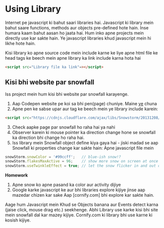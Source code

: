 # Using Library

Internet pe javascript ki bahut saari libraries hai. Javascript ki library mein bahut saare functions, methods aur objects pre-defined hote hain. Inse humara kaam bahut aasan ho jaata hai. Hum inko apne projects mein directly use kar sakte hain. Ye javascript libraries khud javascript mein hi likhe hote hain. 

Kisi library ko apne source code mein include karne ke liye apne html file ke head tags ke beech mein apne library ka link include karna hota hai

```html
<script src="Library file ka link"=></script>
```

## Kisi bhi website par snowfall

Iss project mein hum kisi bhi website par snowfall karayenge.

1. Aap Codepen website pe koi sa bhi pen(page) chuniye. Maine [ye](https://codepen.io/rspilhaus/pen/OpWMPW) chuna 
2. Apne pen ke sabse upar aur <head> tag ke beech mein ye library include karein:
```html
<script src="https://cdnjs.cloudflare.com/ajax/libs/Snowstorm/20131208/snowstorm.js"=></script>
```
3. Check aapke page par snowfall ho raha hai ya nahi
4. Observer karein ki mouse pointer ka direction change hone se snowfall ka direction bhi change ho raha hai. 
5. Iss library mein Snowfall object define kiya gaya hai - jiski madad se aap Snowfall ki properties change kar sakte hain:
Apne javascript file mein
```javascript
snowStorm.snowColor = '#99ccff';   // blue-ish snow!?
snowStorm.flakesMaxActive = 96;    // show more snow on screen at once
snowStorm.useTwinkleEffect = true; // let the snow flicker in and out of view
```

**Homework**
1. Apne snow ko apne pasand ka color aur activity dijiye
2. Google karke javascript ke aur bhi libraries explore kijiye jinse aap mazedar chizen kar sake
  Aap [cornify.com] bhi explore kar sakte hain.

Aage hum Javascript mein Khud se Objects banana aur Events detect karna  (jaise click, mouse drag etc.) seekhenge. Abhi Library use karke kisi bhi site mein snowfall dal kar mazey kijiye. Cornify.com ki library bhi use karne ki kosish kijiye.

